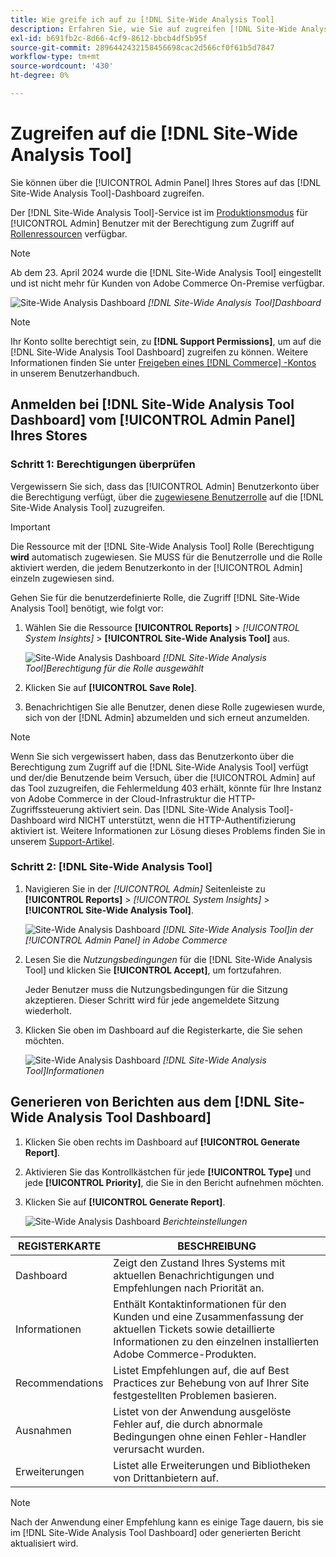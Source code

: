 ```yaml
---
title: Wie greife ich auf zu [!DNL Site-Wide Analysis Tool]
description: Erfahren Sie, wie Sie auf zugreifen [!DNL Site-Wide Analysis Tool]
exl-id: b691fb2c-8d66-4cf9-8612-bbcb4df5b95f
source-git-commit: 2896442432158456698cac2d566cf0f61b5d7847
workflow-type: tm+mt
source-wordcount: '430'
ht-degree: 0%

---
```


# Zugreifen auf die [!DNL Site-Wide Analysis Tool]

Sie können über die [!UICONTROL Admin Panel] Ihres Stores auf das [!DNL Site-Wide Analysis Tool]-Dashboard zugreifen.

Der [!DNL Site-Wide Analysis Tool]-Service ist im [Produktionsmodus](https://experienceleague.adobe.com/en/docs/commerce-admin/systems/tools/developer-tools#operation-modes) für [!UICONTROL Admin] Benutzer mit der Berechtigung zum Zugriff auf [Rollenressourcen](https://experienceleague.adobe.com/en/docs/commerce-admin/systems/user-accounts/permissions-user-roles) verfügbar.

>[!NOTE]
>
>Ab dem 23. April 2024 wurde die [!DNL Site-Wide Analysis Tool] eingestellt und ist nicht mehr für Kunden von Adobe Commerce On-Premise verfügbar.


![Site-Wide Analysis Dashboard](../../assets/tools/site-wide-analysis-tool-dashboard.png)
*[!DNL Site-Wide Analysis Tool]Dashboard*

>[!NOTE]
>
>Ihr Konto sollte berechtigt sein, zu **[!DNL Support Permissions]**, um auf die [!DNL Site-Wide Analysis Tool Dashboard] zugreifen zu können.
>Weitere Informationen finden Sie unter [Freigeben eines  [!DNL Commerce] -Kontos](https://experienceleague.adobe.com/docs/commerce-admin/start/commerce-account/commerce-account-share.html) in unserem Benutzerhandbuch.

## Anmelden bei [!DNL Site-Wide Analysis Tool Dashboard] vom [!UICONTROL Admin Panel] Ihres Stores

### Schritt 1: Berechtigungen überprüfen

Vergewissern Sie sich, dass das [!UICONTROL Admin] Benutzerkonto über die Berechtigung verfügt, über die [zugewiesene Benutzerrolle](https://experienceleague.adobe.com/en/docs/commerce-admin/systems/user-accounts/permissions-user-roles) auf die [!DNL Site-Wide Analysis Tool] zuzugreifen.

>[!IMPORTANT]
>
>Die Ressource mit der [!DNL Site-Wide Analysis Tool] Rolle (Berechtigung **wird** automatisch zugewiesen. Sie MUSS für die Benutzerrolle und die Rolle aktiviert werden, die jedem Benutzerkonto in der [!UICONTROL Admin] einzeln zugewiesen sind.

Gehen Sie für die benutzerdefinierte Rolle, die Zugriff [!DNL Site-Wide Analysis Tool] benötigt, wie folgt vor:

1. Wählen Sie die Ressource **[!UICONTROL Reports]** > *[!UICONTROL System Insights]* > **[!UICONTROL Site-Wide Analysis Tool]** aus.

   ![Site-Wide Analysis Dashboard](../../assets/tools/swat-role-access.png)
   *[!DNL Site-Wide Analysis Tool]Berechtigung für die Rolle ausgewählt*

1. Klicken Sie auf **[!UICONTROL Save Role]**.

1. Benachrichtigen Sie alle Benutzer, denen diese Rolle zugewiesen wurde, sich von der [!DNL Admin] abzumelden und sich erneut anzumelden.

>[!NOTE]
>
>Wenn Sie sich vergewissert haben, dass das Benutzerkonto über die Berechtigung zum Zugriff auf die [!DNL Site-Wide Analysis Tool] verfügt und der/die Benutzende beim Versuch, über die [!UICONTROL Admin] auf das Tool zuzugreifen, die Fehlermeldung 403 erhält, könnte für Ihre Instanz von Adobe Commerce in der Cloud-Infrastruktur die HTTP-Zugriffssteuerung aktiviert sein. Das [!DNL Site-Wide Analysis Tool]-Dashboard wird NICHT unterstützt, wenn die HTTP-Authentifizierung aktiviert ist. Weitere Informationen zur Lösung dieses Problems finden Sie in unserem [Support-Artikel](https://experienceleague.adobe.com/en/docs/commerce-knowledge-base/kb/troubleshooting/miscellaneous/403-errors-when-accessing-site-wide-analysis-tool-on-magento).

### Schritt 2: [!DNL Site-Wide Analysis Tool]

1. Navigieren Sie in der *[!UICONTROL Admin]* Seitenleiste zu **[!UICONTROL Reports]** > *[!UICONTROL System Insights]* > **[!UICONTROL Site-Wide Analysis Tool]**.

   ![Site-Wide Analysis Dashboard](../../assets/tools/ac-admin-panel-marked.jpg)
   *[!DNL Site-Wide Analysis Tool]in der [!UICONTROL Admin Panel] in Adobe Commerce*

1. Lesen Sie die *Nutzungsbedingungen* für die [!DNL Site-Wide Analysis Tool] und klicken Sie **[!UICONTROL Accept]**, um fortzufahren.

   Jeder Benutzer muss die Nutzungsbedingungen für die Sitzung akzeptieren. Dieser Schritt wird für jede angemeldete Sitzung wiederholt.


1. Klicken Sie oben im Dashboard auf die Registerkarte, die Sie sehen möchten.

   ![Site-Wide Analysis Dashboard](../../assets/tools/swat-information-tab.png)
   *[!DNL Site-Wide Analysis Tool]Informationen*

## Generieren von Berichten aus dem [!DNL Site-Wide Analysis Tool Dashboard]

1. Klicken Sie oben rechts im Dashboard auf **[!UICONTROL Generate Report]**.

1. Aktivieren Sie das Kontrollkästchen für jede **[!UICONTROL Type]** und jede **[!UICONTROL Priority]**, die Sie in den Bericht aufnehmen möchten.

1. Klicken Sie auf **[!UICONTROL Generate Report]**.

   ![Site-Wide Analysis Dashboard](../../assets/tools/swat-report-settings.png)
   *Berichteinstellungen*

| REGISTERKARTE | BESCHREIBUNG |
| --- | --- |
| Dashboard | Zeigt den Zustand Ihres Systems mit aktuellen Benachrichtigungen und Empfehlungen nach Priorität an. |
| Informationen | Enthält Kontaktinformationen für den Kunden und eine Zusammenfassung der aktuellen Tickets sowie detaillierte Informationen zu den einzelnen installierten Adobe Commerce-Produkten. |
| Recommendations | Listet Empfehlungen auf, die auf Best Practices zur Behebung von auf Ihrer Site festgestellten Problemen basieren. |
| Ausnahmen | Listet von der Anwendung ausgelöste Fehler auf, die durch abnormale Bedingungen ohne einen Fehler-Handler verursacht wurden. |
| Erweiterungen | Listet alle Erweiterungen und Bibliotheken von Drittanbietern auf. |

>[!NOTE]
>
>Nach der Anwendung einer Empfehlung kann es einige Tage dauern, bis sie im [!DNL Site-Wide Analysis Tool Dashboard] oder generierten Bericht aktualisiert wird.
